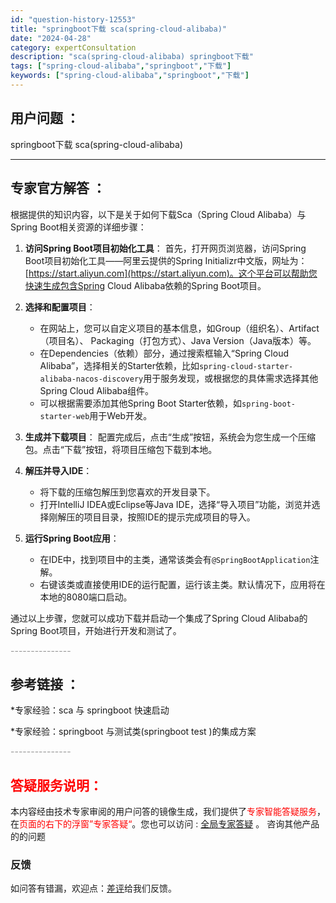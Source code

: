 ```yaml
---
id: "question-history-12553"
title: "springboot下载 sca(spring-cloud-alibaba)"
date: "2024-04-28"
category: expertConsultation
description: "sca(spring-cloud-alibaba) springboot下载"
tags: ["spring-cloud-alibaba","springboot","下载"]
keywords: ["spring-cloud-alibaba","springboot","下载"]
---
```


## 用户问题 ： 
 springboot下载 sca(spring-cloud-alibaba) 

---------------
## 专家官方解答 ：

根据提供的知识内容，以下是关于如何下载Sca（Spring Cloud Alibaba）与Spring Boot相关资源的详细步骤：

1. **访问Spring Boot项目初始化工具**：
   首先，打开网页浏览器，访问Spring Boot项目初始化工具——阿里云提供的Spring Initializr中文版，网址为：[https://start.aliyun.com](https://start.aliyun.com)。这个平台可以帮助您快速生成包含Spring Cloud Alibaba依赖的Spring Boot项目。

2. **选择和配置项目**：
   - 在网站上，您可以自定义项目的基本信息，如Group（组织名）、Artifact（项目名）、 Packaging（打包方式）、Java Version（Java版本）等。
   - 在Dependencies（依赖）部分，通过搜索框输入“Spring Cloud Alibaba”，选择相关的Starter依赖，比如`spring-cloud-starter-alibaba-nacos-discovery`用于服务发现，或根据您的具体需求选择其他Spring Cloud Alibaba组件。
   - 可以根据需要添加其他Spring Boot Starter依赖，如`spring-boot-starter-web`用于Web开发。

3. **生成并下载项目**：
   配置完成后，点击“生成”按钮，系统会为您生成一个压缩包。点击“下载”按钮，将项目压缩包下载到本地。

4. **解压并导入IDE**：
   - 将下载的压缩包解压到您喜欢的开发目录下。
   - 打开IntelliJ IDEA或Eclipse等Java IDE，选择“导入项目”功能，浏览并选择刚解压的项目目录，按照IDE的提示完成项目的导入。

5. **运行Spring Boot应用**：
   - 在IDE中，找到项目中的主类，通常该类会有`@SpringBootApplication`注解。
   - 右键该类或直接使用IDE的运行配置，运行该主类。默认情况下，应用将在本地的8080端口启动。

通过以上步骤，您就可以成功下载并启动一个集成了Spring Cloud Alibaba的Spring Boot项目，开始进行开发和测试了。


<font color="#949494">---------------</font> 


## 参考链接 ：

*专家经验：sca 与 springboot 快速启动 
 
 *专家经验：springboot 与测试类(springboot test )的集成方案 


 <font color="#949494">---------------</font> 
 


## <font color="#FF0000">答疑服务说明：</font> 

本内容经由技术专家审阅的用户问答的镜像生成，我们提供了<font color="#FF0000">专家智能答疑服务</font>，在<font color="#FF0000">页面的右下的浮窗”专家答疑“</font>。您也可以访问 : [全局专家答疑](https://opensource.alibaba.com/chatBot) 。 咨询其他产品的的问题

### 反馈
如问答有错漏，欢迎点：[差评](https://ai.nacos.io/user/feedbackByEnhancerGradePOJOID?enhancerGradePOJOId=12646)给我们反馈。
